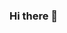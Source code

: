 ### Hi there 👋

<!--
**jackrobert916/jackrobert916** is a ✨ _special_ ✨ repository because its `README.md` (this file) appears on your GitHub profile. 

@@ -12,15 +12,22 @@ I´m jackrobert
  [PhpStorm](https://img.shields.io/badge/-PhpStorm%20IDEA-black?style=flat-square&logo=phpstorm)
  [Postman](https://img.shields.io/badge/Postman-black?style=flat-square&logo=postman)

  [React](https://img.shields.io/badge/-React-3b2e5a?style=square&logo=react)
  [Linux](https://img.shields.io/badge/Linux-black?style=flat-square&logo=linux)
  ![Apache2](https://img.shields.io/badge/Apache2-black?style=flat-square&logo=apache)
  ![PHP](https://img.shields.io/badge/PHP-black?style=flat-square&logo=php)
  ![OpenSSL](https://img.shields.io/badge/OpenSSL-black?style=flat-square&logo=openssl)
  ![MySQL](https://img.shields.io/badge/-MySQL-black?style=flat-square&logo=mysCancel changesql)
  ![MariaDB](https://img.shields.io/badge/MariaDB-black?style=flat-square&logo=mariadb)
  ![PostgreSQL](https://img.shields.io/badge/-PostgreSQL-black?style=square&logo=postgresql)
  ![Amazon AWS](https://img.shields.io/badge/Amazon%20AWS-black?style=square&logo=amazon-aws)

  ![Laravel](https://img.shields.io/badge/Laravel-white?style=square&logo=laravel)
  ![Drupal](https://img.shields.io/badge/Drupal-blue?style=square&logo=drupal)
  ![WordPress](https://img.shields.io/badge/WordPress-black?style=square&logo=wordpress)

  ![React](https://img.shields.io/badge/-React-3b2e5a?style=square&logo=react)
  ![Vue](https://img.shields.io/badge/-Vuejs-white?style=square&logo=Vue.js)
  ![JavaScript](https://img.shields.io/badge/-JavaScript-3b2e5a?style=square&logo=JavaScript)


## ⚡ GitHub Stats
--!>
